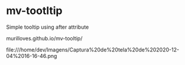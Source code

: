 # mv-tootltip
Simple tooltip using after attribute

murilloves.github.io/mv-tooltip/

file:///home/dev/Imagens/Captura%20de%20tela%20de%202020-12-04%2016-16-46.png
